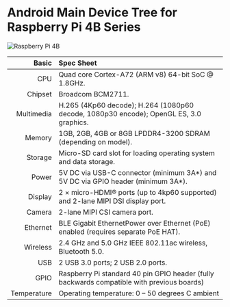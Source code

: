 Android Main Device Tree for Raspberry Pi 4B Series
===========================================

![Raspberry Pi 4B](https://assets.raspberrypi.com/static/raspberry-pi-4-labelled-f5e5dcdf6a34223235f83261fa42d1e8.png "Raspberry Pi 4B")

Basic      | Spec Sheet
----------:|:-------------------------
CPU        | Quad core Cortex-A72 (ARM v8) 64-bit SoC @ 1.8GHz.
Chipset    | Broadcom BCM2711.
Multimedia | H.265 (4Kp60 decode); H.264 (1080p60 decode, 1080p30 encode); OpenGL ES, 3.0 graphics.
Memory     | 1GB, 2GB, 4GB or 8GB LPDDR4-3200 SDRAM (depending on model).
Storage    | Micro-SD card slot for loading operating system and data storage.
Power      | 5V DC via USB-C connector (minimum 3A*) and 5V DC via GPIO header (minimum 3A*).
Display    | 2 × micro-HDMI® ports (up to 4kp60 supported) and 2-lane MIPI DSI display port.
Camera     | 2-lane MIPI CSI camera port.
Ethernet   | BLE Gigabit EthernetPower over Ethernet (PoE) enabled (requires separate PoE HAT).
Wireless   | 2.4 GHz and 5.0 GHz IEEE 802.11ac wireless, Bluetooth 5.0.
USB        | 2 USB 3.0 ports; 2 USB 2.0 ports.
GPIO       | Raspberry Pi standard 40 pin GPIO header (fully backwards compatible with previous boards)
Temperature| Operating temperature: 0 – 50 degrees C ambient
